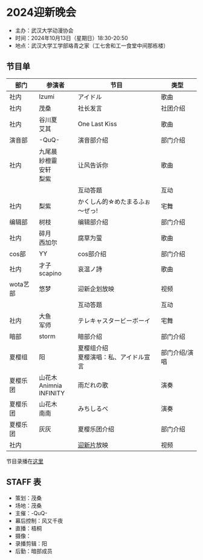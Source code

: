 # 2024迎新晚会

- 主办：武汉大学动漫协会
- 时间：2024年10月13日（星期日）18:30-20:50
- 地点：武汉大学工学部珞青之家（工七舍和工一食堂中间那栋楼）

## 节目单

| 部门     | 参演者                           | 节目                                                      | 类型          |
| -------- | -------------------------------- | --------------------------------------------------------- | ------------- |
| 社内     | Izumi                            | アイドル                                                  | 歌曲          |
| 社内     | 茂桑                             | 社长发言                                                  | 社团介绍      |
| 社内     | 谷川夏<br>艾其                   | One Last Kiss                                             | 歌曲          |
| 演音部   | -QuQ-                            | 演音部介绍                                                | 部门介绍      |
| 社内     | 九尾晨<br>紗橙靈<br>安轩<br>梨紫 | 让风告诉你                                                | 歌曲          |
|          |                                  | 互动答题                                                  | 互动          |
| 社内     | 梨紫                             | かくしん的☆めたまるふぉ～ぜっ!                            | 宅舞          |
| 编辑部   | 树枝                             | 编辑部介绍                                                | 部门介绍      |
| 社内     | 碎月<br>西加尔                   | 腐草为萤                                                  | 歌曲          |
| cos部    | YY                               | cos部介绍                                                 | 部门介绍      |
| 社内     | 才子scapino                      | 哀温ノ詩                                                  | 歌曲          |
| wota艺部 | 悠梦                             | 迎新企划放映                                              | 视频          |
|          |                                  | 互动答题                                                  | 互动          |
| 社内     | 大鱼<br>军师                     | テレキャスタービーボーイ                                  | 宅舞          |
| 暗部     | storm                            | 暗部介绍                                                  | 部门介绍      |
| 夏樱组   | 阳                               | 夏樱组介绍<br>夏樱演唱：私、アイドル宣言                  | 部门介绍/演唱 |
| 夏樱乐团 | 山花木<br>Animnia<br>INFINITY    | 雨だれの歌                                                | 演奏          |
| 夏樱乐团 | 山花木<br>南南                   | みちしるべ                                                | 演奏          |
| 夏樱乐团 | 灰灰                             | 夏樱乐团介绍                                              | 部门介绍      |
| 社内     |                                  | [迎新片](https://www.bilibili.com/video/BV1MGmGYgEEE)放映 | 视频          |

节目录播在[这里](https://www.bilibili.com/video/BV1rq17Y6EQK)

## STAFF 表

- 策划：茂桑
- 场地：茂桑
- 主催：-QuQ-
- 幕后控制：风又千夜
- 直播：梧桐
- 摄像：
- 录播剪辑：阳
- 后勤：暗部成员